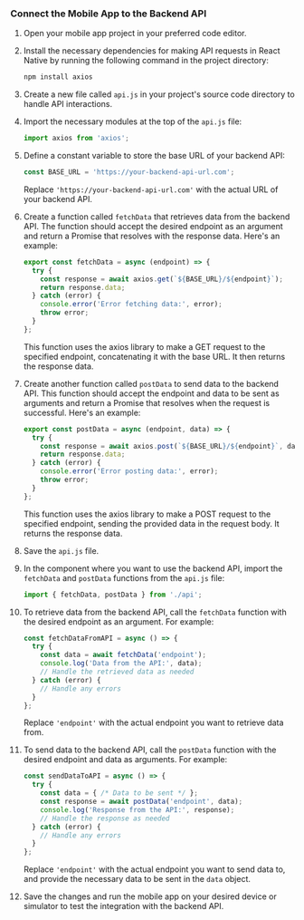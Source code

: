 

### Connect the Mobile App to the Backend API

1. Open your mobile app project in your preferred code editor.

2. Install the necessary dependencies for making API requests in React Native by running the following command in the project directory:
    ```bash
    npm install axios
    ```

3. Create a new file called `api.js` in your project's source code directory to handle API interactions.

4. Import the necessary modules at the top of the `api.js` file:
    ```javascript
    import axios from 'axios';
    ```

5. Define a constant variable to store the base URL of your backend API:
    ```javascript
    const BASE_URL = 'https://your-backend-api-url.com';
    ```
    Replace `'https://your-backend-api-url.com'` with the actual URL of your backend API.

6. Create a function called `fetchData` that retrieves data from the backend API. The function should accept the desired endpoint as an argument and return a Promise that resolves with the response data. Here's an example:
    ```javascript
    export const fetchData = async (endpoint) => {
      try {
        const response = await axios.get(`${BASE_URL}/${endpoint}`);
        return response.data;
      } catch (error) {
        console.error('Error fetching data:', error);
        throw error;
      }
    };
    ```
    This function uses the axios library to make a GET request to the specified endpoint, concatenating it with the base URL. It then returns the response data.

7. Create another function called `postData` to send data to the backend API. This function should accept the endpoint and data to be sent as arguments and return a Promise that resolves when the request is successful. Here's an example:
    ```javascript
    export const postData = async (endpoint, data) => {
      try {
        const response = await axios.post(`${BASE_URL}/${endpoint}`, data);
        return response.data;
      } catch (error) {
        console.error('Error posting data:', error);
        throw error;
      }
    };
    ```
    This function uses the axios library to make a POST request to the specified endpoint, sending the provided data in the request body. It returns the response data.

8. Save the `api.js` file.

9. In the component where you want to use the backend API, import the `fetchData` and `postData` functions from the `api.js` file:
    ```javascript
    import { fetchData, postData } from './api';
    ```

10. To retrieve data from the backend API, call the `fetchData` function with the desired endpoint as an argument. For example:
    ```javascript
    const fetchDataFromAPI = async () => {
      try {
        const data = await fetchData('endpoint');
        console.log('Data from the API:', data);
        // Handle the retrieved data as needed
      } catch (error) {
        // Handle any errors
      }
    };
    ```
    Replace `'endpoint'` with the actual endpoint you want to retrieve data from.

11. To send data to the backend API, call the `postData` function with the desired endpoint and data as arguments. For example:
    ```javascript
    const sendDataToAPI = async () => {
      try {
        const data = { /* Data to be sent */ };
        const response = await postData('endpoint', data);
        console.log('Response from the API:', response);
        // Handle the response as needed
      } catch (error) {
        // Handle any errors
      }
    };
    ```
    Replace `'endpoint'` with the actual endpoint you want to send data to, and provide the necessary data to be sent in the `data` object.

12. Save the changes and run the mobile app on your desired device or simulator to test the integration with the backend API.
